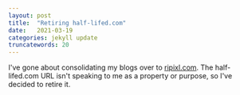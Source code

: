 ```yaml
---
layout: post
title:  "Retiring half-lifed.com"
date:   2021-03-19
categories: jekyll update
truncatewords: 20
---
```


I've gone about consolidating my blogs over to [ripixl.com](https://www.ripixl.com). The half-lifed.com URL isn't speaking to me as a property or purpose, so I've decided to retire it.